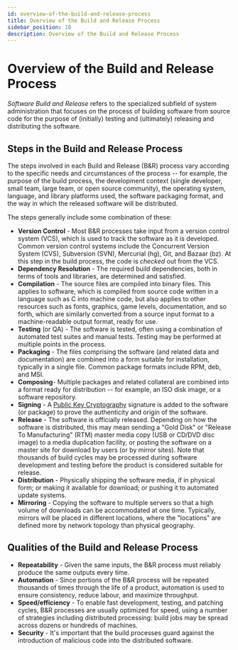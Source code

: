 ```yaml
---
id: overview-of-the-build-and-release-process
title: Overview of the Build and Release Process
sidebar_position: 18
description: Overview of the Build and Release Process
---
```


# Overview of the Build and Release Process

_Software Build and Release_ refers to the specialized subfield of system administration that focuses on the process of building software from source code for the purpose of (initially) testing and (ultimately) releasing and distributing the software.

## Steps in the Build and Release Process

The steps involved in each Build and Release (B&R) process vary according to the specific needs and circumstances of the process -- for example, the purpose of the build process, the development context (single developer, small team, large team, or open source community), the operating system, language, and library platforms used, the software packaging format, and the way in which the released software will be distributed.

The steps generally include some combination of these:

- **Version Control** - Most B&R processes take input from a version control system (VCS), which is used to track the software as it is developed. Common version control systems include the Concurrent Version System (CVS), Subversion (SVN), Mercurial (hg), Git, and Bazaar (bz). At this step in the build process, the code is _checked_ out from the VCS.
- **Dependency Resolution** - The required build dependencies, both in terms of tools and libraries, are determined and satisfied.
- **Compilation** - The source files are compiled into binary files. This applies to software, which is compiled from source code written in a language such as C into machine code, but also applies to other resources such as fonts, graphics, game levels, documentation, and so forth, which are similarly converted from a source input format to a machine-readable output format, ready for use.
- **Testing** (or QA) - The software is tested, often using a combination of automated test suites and manual tests. Testing may be performed at multiple points in the process.
- **Packaging** - The files comprising the software (and related data and documentation) are combined into a form suitable for installation, typically in a single file. Common package formats include RPM, deb, and MSI.
- **Composing**- Multiple packages and related collateral are combined into a format ready for distribution -- for example, an ISO disk image, or a software repository.
- **Signing** - A [Public Key Cryptography](./public-key-cryptography.md) signature is added to the software (or package) to prove the authenticity and origin of the software.
- **Release** - The software is officially released. Depending on how the software is distributed, this may mean sending a "Gold Disk" or "Release To Manufacturing" (RTM) master media copy (USB or CD/DVD disc image) to a media duplication facility, or posting the software on a master site for download by users (or by mirror sites). Note that thousands of build cycles may be processed during software development and testing before the product is considered suitable for release.
- **Distribution** - Physically shipping the software media, if in physical form; or making it available for download; or pushing it to automated update systems.
- **Mirroring** - Copying the software to multiple servers so that a high volume of downloads can be accommodated at one time. Typically, mirrors will be placed in different locations, where the "locations" are defined more by network topology than physical geography.

## Qualities of the Build and Release Process

- **Repeatability** - Given the same inputs, the B&R process must reliably produce the same outputs every time.
- **Automation** - Since portions of the B&R process will be repeated thousands of times through the life of a product, automation is used to ensure consistency, reduce labour, and maximize throughput.
- **Speed/efficiency** - To enable fast development, testing, and patching cycles, B&R processes are usually optimized for speed, using a number of strategies including distributed processing: build jobs may be spread across dozens or hundreds of machines.
- **Security** - It's important that the build processes guard against the introduction of malicious code into the distributed software.
